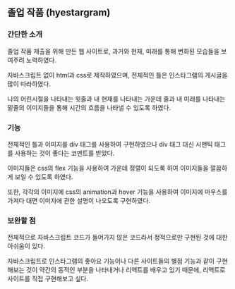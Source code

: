 ## 졸업 작품 (hyestargram)

### 간단한 소개
졸업 작품 제출을 위해 만든 웹 사이트로, 과거와 현재, 미래를 통해 변화된 모습들을 보여주려 노력하였다.

자바스크립트 없이 html과 css로 제작하였으며, 전체적인 틀은 인스타그램의 게시글을 많이 따라하였다.

나의 어린시절을 나타내는 윗줄과 내 현재를 나타내는 가운데 줄과 내 미래를 나타내는 밑줄의 이미지들을 통해 시간의 흐름을 나타낼 수 있도록 하였다.

### 기능
전체적인 틀과 이미지를 div 태그를 사용하여 구현하였으나 div 태그 대신 시맨틱 태그를 사용하는 것이 좋다는 코멘트를 받았다.

이미지들은 css의 flex 기능을 사용하여 가운데 정렬이 되도록 하여 이미지들을 깔끔하게 보일 수 있도록 하였다.

또한, 각각의 이미지에 css의 animation과 hover 기능을 사용하여 이미지에 마우스를 가져다 대면 이미지에 관한 설명이 나오도록 구현하였다.

### 보완할 점
전체적으로 자바스크립트 코드가 들어가지 않은 코드라서 정적으로만 구현된 것에 대한 아쉬움이 있다.

자바스크립트로 인스타그램의 좋아요 기능이나 다른 사이트들의 별점 기능과 같이 구현해보는 것이 약간의 동적인 부분을 나타내거나 리액트를 배우고 있기 때문에, 리액트로 사이트를 직접 구현해보고 싶다.
